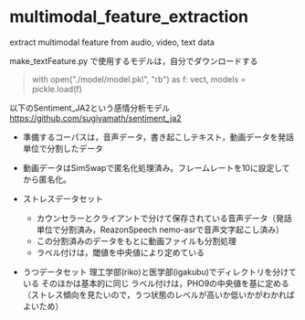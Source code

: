 # multimodal_feature_extraction
extract multimodal feature from audio, video, text data

 make_textFeature.py で使用するモデルは，自分でダウンロードする

> with open("./model/model.pkl", "rb") as f:
>    vect, models = pickle.load(f)

以下のSentiment_JA2という感情分析モデル
 https://github.com/sugiyamath/sentiment_ja2


- 準備するコーパスは，音声データ，書き起こしテキスト，動画データを発話単位で分割したデータ
- 動画データはSimSwapで匿名化処理済み。フレームレートを10に設定してから匿名化。

- ストレスデータセット
  - カウンセラーとクライアントで分けて保存されている音声データ（発話単位で分割済み，ReazonSpeech nemo-asrで音声文字起こし済み）
  - この分割済みのデータをもとに動画ファイルも分割処理
  - ラベル付けは，閾値を中央値により定めている
  
- うつデータセット
  理工学部(riko)と医学部(igakubu)でディレクトリを分けている
  そのほかは基本的に同じ
  ラベル付けは，PHO9の中央値を基に定める（ストレス傾向を見たいので，うつ状態のレベルが高いか低いかがわかればよいため）
